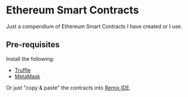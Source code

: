# Ethereum Smart Contracts

Just a compendium of Ethereum Smart Contracts I have created or I use.

## Pre-requisites

Install the following:

* [Truffle](https://www.trufflesuite.com/truffle)
* [MetaMask](https://metamask.io/)

Or just "copy & paste" the contracts into [Remix IDE](https://remix.ethereum.org).